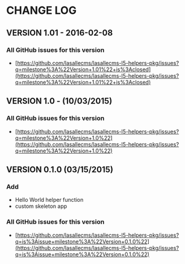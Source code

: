# CHANGE LOG

## VERSION 1.01 - 2016-02-08

### All GitHub issues for this version
* [https://github.com/lasallecms/lasallecms-l5-helpers-pkg/issues?q=milestone%3A%22Version+1.01%22+is%3Aclosed](https://github.com/lasallecms/lasallecms-l5-helpers-pkg/issues?q=milestone%3A%22Version+1.01%22+is%3Aclosed)


## VERSION 1.0 - (10/03/2015)

### All GitHub issues for this version
* [https://github.com/lasallecms/lasallecms-l5-helpers-pkg/issues?q=milestone%3A%22Version+1.0%22](https://github.com/lasallecms/lasallecms-l5-helpers-pkg/issues?q=milestone%3A%22Version+1.0%22)


## VERSION 0.1.0 (03/15/2015)

### Add
* Hello World helper function
* custom skeleton app

### All GitHub issues for this version
* [https://github.com/lasallecms/lasallecms-l5-helpers-pkg/issues?q=is%3Aissue+milestone%3A%22Version+0.1.0%22](https://github.com/lasallecms/lasallecms-l5-helpers-pkg/issues?q=is%3Aissue+milestone%3A%22Version+0.1.0%22)




